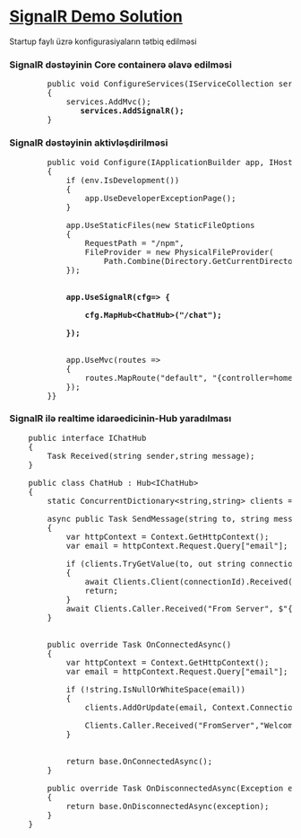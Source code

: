 # [SignalR Demo Solution](http://kamranaeff1994-002-site2.ctempurl.com)


Startup faylı üzrə konfigurasiyaların tətbiq edilməsi

###  SignalR dəstəyinin Core containerə əlavə edilməsi
<pre>
        public void ConfigureServices(IServiceCollection services)
        {
            services.AddMvc();
               <b>services.AddSignalR(); </b>
        }
</pre>

###  SignalR dəstəyinin aktivləşdirilməsi
<pre>
        public void Configure(IApplicationBuilder app, IHostingEnvironment env)
        {
            if (env.IsDevelopment())
            {
                app.UseDeveloperExceptionPage();
            }

            app.UseStaticFiles(new StaticFileOptions
            {
                RequestPath = "/npm",
                FileProvider = new PhysicalFileProvider(
                    Path.Combine(Directory.GetCurrentDirectory(), "node_modules"))
            });
            
            <b>
            app.UseSignalR(cfg=> {

                cfg.MapHub&lt;ChatHub&gt;("/chat");
            
            });
            </b>

            app.UseMvc(routes =>
            {
                routes.MapRoute("default", "{controller=home}/{action=index}/{id?}");
            });
        }}
</pre>


###  SignalR ilə realtime idarəedicinin-Hub yaradılması

<pre>
    public interface IChatHub
    {
        Task Received(string sender,string message);
    }

    public class ChatHub : Hub&lt;IChatHub&gt;
    {
        static ConcurrentDictionary&lt;string,string&gt; clients = new ConcurrentDictionary&lt;string, string&gt;();

        async public Task SendMessage(string to, string message)
        {
            var httpContext = Context.GetHttpContext();
            var email = httpContext.Request.Query["email"];

            if (clients.TryGetValue(to, out string connectionId))
            {
                await Clients.Client(connectionId).Received(email, message);
                return;
            }
            await Clients.Caller.Received("From Server", $"{to} is disconnected!");
        }


        public override Task OnConnectedAsync()
        {
            var httpContext = Context.GetHttpContext();
            var email = httpContext.Request.Query["email"];

            if (!string.IsNullOrWhiteSpace(email))
            {
                clients.AddOrUpdate(email, Context.ConnectionId, (k, v) => Context.ConnectionId);

                Clients.Caller.Received("FromServer","Welcome");
            }
            

            return base.OnConnectedAsync();
        }

        public override Task OnDisconnectedAsync(Exception exception)
        {
            return base.OnDisconnectedAsync(exception);
        }
    }
</pre>
